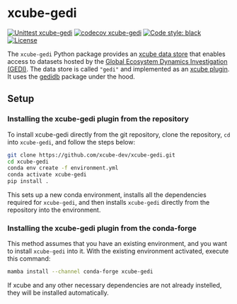 # xcube-gedi

[![Unittest xcube-gedi](https://github.com/xcube-dev/xcube-gedi/actions/workflows/unittest.yml/badge.svg)](https://github.com/xcube-dev/xcube-gedi/actions/workflows/unittest.yml)
[![codecov xcube-gedi](https://codecov.io/github/xcube-dev/xcube-gedi/graph/badge.svg?token=pWeOFkbcL8)](https://codecov.io/github/xcube-dev/xcube-gedi)
[![Code style: black](https://img.shields.io/badge/code%20style-black-000000.svg)](https://github.com/psf/black)
[![License](https://img.shields.io/github/license/dcs4cop/xcube-smos)](https://github.com/xcube-dev/xcube-clms/blob/main/LICENSE)

The `xcube-gedi` Python package provides an
[xcube data store](https://xcube.readthedocs.io/en/latest/api.html#data-store-framework)
that enables access to datasets hosted by the
[Global Ecosystem Dynamics Investigation (GEDI)](https://gedi.umd.edu/).
The data store is called `"gedi"` and implemented as
an [xcube plugin](https://xcube.readthedocs.io/en/latest/plugins.html).
It uses the [gedidb](https://gedidb.readthedocs.io/en/latest/)
package under the hood.

## Setup <a name="setup"></a>

### Installing the xcube-gedi plugin from the repository <a name="install_source"></a>

To install xcube-gedi directly from the git repository, clone the repository,
`cd` into `xcube-gedi`, and follow the steps below:

```bash
git clone https://github.com/xcube-dev/xcube-gedi.git
cd xcube-gedi
conda env create -f environment.yml
conda activate xcube-gedi
pip install .
```

This sets up a new conda environment, installs all the dependencies required
for `xcube-gedi`, and then installs `xcube-gedi` directly from the repository
into the environment.

### Installing the xcube-gedi plugin from the conda-forge

This method assumes that you have an existing environment, and you want to
install `xcube-gedi` into it.
With the existing environment activated, execute this command:

```bash
mamba install --channel conda-forge xcube-gedi
```

If xcube and any other necessary dependencies are not already instelled, they
will be installed automatically.
